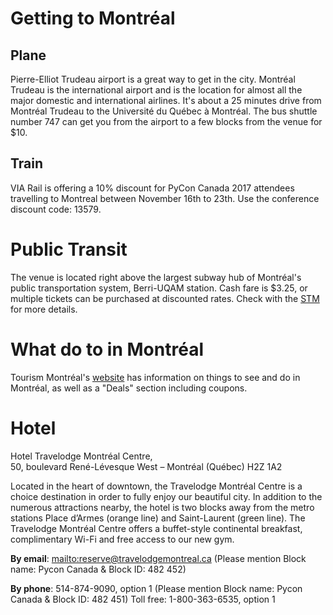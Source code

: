 # Getting to Montréal

## Plane
Pierre-Elliot Trudeau airport is a great way to get in the city. Montréal
Trudeau is the international airport and is the location for almost all
the major domestic and international airlines. It's about a 25 minutes drive
from Montréal Trudeau to the Université du Québec à Montréal. The bus shuttle
number 747 can get you from the airport to a few blocks from the venue for $10.

## Train
VIA Rail is offering a 10% discount for PyCon Canada 2017 attendees travelling
to Montreal between November 16th to 23th. Use the conference discount code:
13579.

# Public Transit

The venue is located right above the largest subway hub of Montréal's
public transportation system, Berri-UQAM station. Cash fare is $3.25, or
multiple tickets can be purchased at discounted rates. Check with the
[STM](http://www.stm.info/en) for more details.

# What do to in Montréal

Tourism Montréal's [website](https://www.mtl.org/en) has information on things to see and do
in Montréal, as well as a "Deals" section including coupons.

# Hotel

Hotel Travelodge Montréal Centre,<br/>
50, boulevard René-Lévesque West – Montréal (Québec) H2Z 1A2

Located in the heart of downtown, the Travelodge Montréal Centre is a choice destination in order to fully enjoy our beautiful city. In addition to the numerous attractions nearby, the hotel is two blocks away from the metro stations Place d’Armes (orange line) and Saint-Laurent (green line). The Travelodge Montréal Centre offers a buffet-style continental breakfast, complimentary Wi-Fi and free access to our new gym.

**By email**: <mailto:reserve@travelodgemontreal.ca> (Please mention Block name: Pycon Canada & Block ID: 482 452)

**By phone**: 514-874-9090, option 1 (Please mention Block name: Pycon Canada & Block ID: 482 451) Toll free: 1-800-363-6535, option 1
